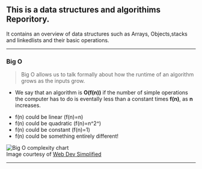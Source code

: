 ## This is a data structures and algorithims Reporitory.

 It contains an overview of data structures such as Arrays, Objects,stacks and linkedlists and their basic operations.

 ***
 ### Big O
 >  Big O allows us to talk formally about how the runtime of an algorithm grows as the inputs grow.

- We say that an algorithm is **O(f(n))** if the number of simple operations the computer has to do is eventally less than a constant times **f(n)**, as **n** increases.

* f(n) could be linear (f(n)=n)
* f(n) could be quadratic (f(n)=n^2^)
* f(n) could be constant (f(n)=1)
* f(n) could be something entirely different!


 
![Big O complexity chart](https://user-images.githubusercontent.com/40341693/151139131-3df147c8-53a5-46eb-83d3-f805d7002655.png)
<br/>Image courtesy of [Web Dev Simplified](https://www.youtube.com/c/WebDevSimplified)

***
